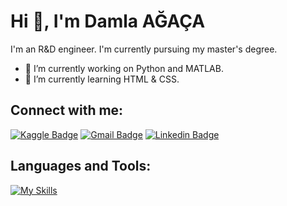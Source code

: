 # Hi 👋, I'm Damla AĞAÇA


I'm an R&D engineer. I'm currently pursuing my master's degree.

- 🔭 I’m currently working on Python and MATLAB.
- 🌱 I’m currently learning HTML & CSS.


## Connect with me:

[![Kaggle Badge](https://img.shields.io/badge/Kaggle-20BEFF?style=for-the-badge&logo=Kaggle&logoColor=white)](https://www.kaggle.com/dagaca) [![Gmail Badge](https://img.shields.io/badge/Gmail-D14836?style=for-the-badge&logo=gmail&logoColor=white)](mailto:dagacaa@gmail.com) [![Linkedin Badge](https://img.shields.io/badge/LinkedIn-0077B5?style=for-the-badge&logo=linkedin&logoColor=white)](https://www.linkedin.com/in/damla-a%C4%9Fa%C3%A7a-b05702212/)


## Languages and Tools:
[![My Skills](https://skillicons.dev/icons?i=py,matlab,cpp,arduino,html,css,git)](https://skillicons.dev)
